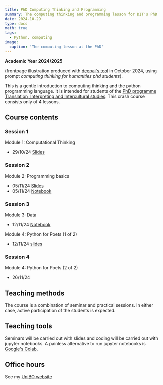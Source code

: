 ```yaml
---
title: PhD Computing Thinking and Programming
summary: The computing thinking and programming lesson for DIT's PhD 
date: 2024-10-29
type: docs
math: true
tags:
  - Python, computing
image:
  caption: 'The computing lesson at the PhD'
---
```


**Academic Year 2024/2025**

(frontpage illustration produced with 
[deepai's tool](https://deepai.org/machine-learning-model/text2img) in October 2024, using prompt _computing thinking for humanities  phd students_).

This is a gentle introduction to computing thinking and the python programming 
language. It is intended for students of the [PhD programme Translation, 
Interpreting and Intercultural studies](https://phd.unibo.it/traduzione-interpretazione-interculturalita/en). 
This crash course consists only of 4 lessons.

## Course contents

<!--Currently the contents are available directly from the 
[git project](https://github.com/TinfFoil/learning_dit_python). 
In particular:-->

### Session 1

Module 1: Computational Thinking

* 29/10/24 [Slides](/uploads/phdcomp24-25/01_dit_phdcompthink_handout.pdf)

### Session 2

Module 2: Programming basics
 

* 05/11/24 [Slides](/uploads/phdcomp24-25/02_dit_phdcompthink_handout.pdf)
* 05/11/24 [Notebook](/uploads/phdcomp24-25/DIT_python_notebook_1_static.ipynb)

### Session 3

Module 3: Data

* 12/11/24 [Notebook](/uploads/phdcomp24-25/03_PythonData_static.ipynb)

Module 4: Python for Poets (1 of 2)

* 12/11/24 [slides](/uploads/phdcomp24-25/03_dit_phdcompthink_p4p_handout.pdf)
<!-- * 12/11/24 [notebook]() -->


<!--[Module 4. Python for Poets 1](https://github.com/TinfFoil/learning_dit_python/tree/main/03_python_4_poets1)
* 12/11/24 [Slides](https://github.com/albarron/academic-kickstart/raw/master/files/dottorato23/dit_learning_python_02_notebook.pdf)
* 12/11/24 [Notebook](https://github.com/TinfFoil/learning_dit_python/blob/main/03_python_4_poets1/02_Python4Poets_1stpart_static.ipynb)
* 12/11/24 [Corpus](https://github.com/TinfFoil/learning_dit_python/blob/main/03_python_4_poets1/genesis.txt)-->

### Session 4

Module 4: Python for Poets (2 of 2)

* 26/11/24 

<!--[Module 4. Python for Poets 2](https://github.com/TinfFoil/learning_dit_python/tree/main/04_python_4_poets2)

* 19/11/24
[Notebook](https://github.com/TinfFoil/learning_dit_python/blob/main/04_python_4_poets2/Python4Poets_2ndpart_static.ipynb) -->


## Teaching methods

The course is a combination of seminar and practical sessions. In either case, 
active participation of the students is expected. 

## Teaching tools

Seminars will be carried out with slides and coding will be carried out with 
jupyter notebooks. A painless alternative to run jupyter notebooks is 
[Google's Colab](https://colab.research.google.com/).

## Office hours

See my [UniBO website](https://www.unibo.it/sitoweb/a.barron)



